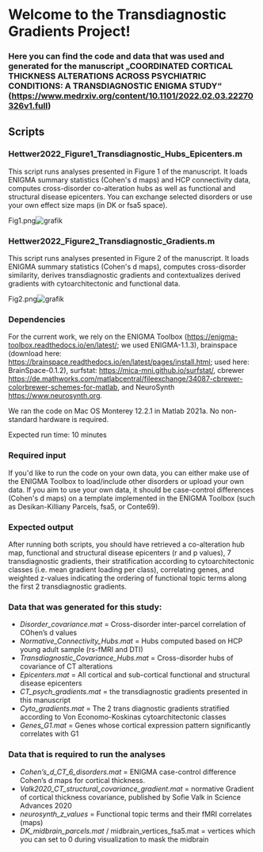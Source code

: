 # Welcome to the Transdiagnostic Gradients Project!

### Here you can find the code and data that was used and generated for the manuscript „COORDINATED CORTICAL THICKNESS ALTERATIONS ACROSS PSYCHIATRIC CONDITIONS: A TRANSDIAGNOSTIC ENIGMA STUDY“ (https://www.medrxiv.org/content/10.1101/2022.02.03.22270326v1.full)

## Scripts 

### Hettwer2022_Figure1_Transdiagnostic_Hubs_Epicenters.m

This script runs analyses presented in Figure 1 of the manuscript. It loads ENIGMA summary statistics (Cohen's d maps) and HCP connectivity data, computes cross-disorder co-alteration hubs as well as functional and structural disease epicenters. You can exchange selected disorders or use your own effect size maps (in DK or fsa5 space). 

Fig1.png![grafik](https://user-images.githubusercontent.com/93781179/155957059-68268733-d97a-40c8-b069-b603254e5801.png)


### Hettwer2022_Figure2_Transdiagnostic_Gradients.m

This script runs analyses presented in Figure 2 of the manuscript. It loads ENIGMA summary statistics (Cohen's d maps), computes cross-disorder similarity, derives transdiagnostic gradients and contextualizes derived gradients with cytoarchitectonic and functional data.

Fig2.png![grafik](https://user-images.githubusercontent.com/93781179/155957301-e9c621c6-73f4-4b13-bafd-25ee16875911.png)


### Dependencies
For the current work, we rely on the ENIGMA Toolbox (https://enigma-toolbox.readthedocs.io/en/latest/; we used ENIGMA-1.1.3), brainspace (download here: https://brainspace.readthedocs.io/en/latest/pages/install.html; used here: BrainSpace-0.1.2), surfstat: https://mica-mni.github.io/surfstat/, cbrewer https://de.mathworks.com/matlabcentral/fileexchange/34087-cbrewer-colorbrewer-schemes-for-matlab, and NeuroSynth https://www.neurosynth.org.

We ran the code on Mac OS Monterey 12.2.1 in Matlab 2021a. No non-standard hardware is required.

Expected run time: 10 minutes
### Required input
If you'd like to run the code on your own data, you can either make use of the ENIGMA Toolbox to load/include other disorders or upload your own data. If you aim to use your own data, it should be case-control differences (Cohen's d maps) on a template implemented in the ENIGMA Toolbox (such as Desikan-Killiany Parcels, fsa5, or Conte69).

### Expected output
After running both scripts, you should have retrieved a co-alteration hub map, functional and structural disease epicenters (r and p values), 7 transdiagnostic gradients, their stratification according to cytoarchitectonic classes (i.e. mean gradient loading per class), correlating genes, and weighted z-values indicating the ordering of functional topic terms along the first 2 transdiagnostic gradients.

### Data that was generated for this study:

* _Disorder_covariance.mat_ = Cross-disorder inter-parcel correlation of COhen’s d values
* _Normative_Connectivity_Hubs.mat_ = Hubs computed based on HCP young adult sample (rs-fMRI and DTI)
* _Transdiagnostic_Covariance_Hubs.mat_ = Cross-disorder hubs of covariance of CT alterations
* _Epicenters.mat_ = All cortical and sub-cortical functional and structural disease epicenters
* _CT_psych_gradients.mat_ = the transdiagnostic gradients presented in this manuscript
* _Cyto_gradients.mat_ = The 2 trans diagnostic gradients stratified according to Von Economo-Koskinas cytoarchitectonic classes
* _Genes_G1.mat_ = Genes whose cortical expression pattern significantly correlates with G1

### Data that is required to run the analyses
* _Cohen’s_d_CT_6_disorders.mat_ = ENIGMA case-control difference Cohen’s d maps for cortical thickness.
* _Valk2020_CT_structural_covariance_gradient.mat_ = normative Gradient of cortical thickness covariance, published by Sofie Valk in Science Advances 2020
* _neurosynth_z_values_ = Functional topic terms and their fMRI correlates (maps)
* _DK_midbrain_parcels.mat_ / midbrain_vertices_fsa5.mat = vertices which you can set to 0 during visualization to mask the midbrain
